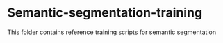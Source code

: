 # Semantic-segmentation-training
This folder contains reference training scripts for semantic segmentation
